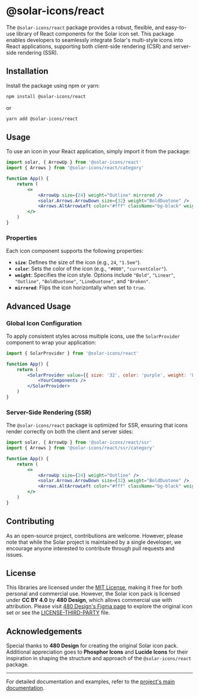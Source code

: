 # @solar-icons/react

The `@solar-icons/react` package provides a robust, flexible, and easy-to-use library of React components for the Solar icon set. This package enables developers to seamlessly integrate Solar's multi-style icons into React applications, supporting both client-side rendering (CSR) and server-side rendering (SSR).

## Installation

Install the package using npm or yarn:

```bash
npm install @solar-icons/react
```

or

```bash
yarn add @solar-icons/react
```

## Usage

To use an icon in your React application, simply import it from the package:

```jsx
import solar, { ArrowUp } from '@solar-icons/react'
import { Arrows } from '@solar-icons/react/category'

function App() {
    return (
        <>
            <ArrowUp size={24} weight="Outline" mirrored />
            <solar.Arrows.ArrowDown size={32} weight="BoldDuotone" />
            <Arrows.AltArrowLeft color="#fff" className="bg-black" weight="Bold" />
        </>
    )
}
```

### Properties

Each icon component supports the following properties:

- **`size`**: Defines the size of the icon (e.g., `24`, `"1.5em"`).
- **`color`**: Sets the color of the icon (e.g., `"#000"`, `"currentColor"`).
- **`weight`**: Specifies the icon style. Options include `"Bold"`, `"Linear"`, `"Outline"`, `"BoldDuotone"`, `"LineDuotone"`, and `"Broken"`.
- **`mirrored`**: Flips the icon horizontally when set to `true`.

## Advanced Usage

### Global Icon Configuration

To apply consistent styles across multiple icons, use the `SolarProvider` component to wrap your application:

```jsx
import { SolarProvider } from '@solar-icons/react'

function App() {
    return (
        <SolarProvider value={{ size: '32', color: 'purple', weight: 'Linear' }}>
            <YourComponents />
        </SolarProvider>
    )
}
```

### Server-Side Rendering (SSR)

The `@solar-icons/react` package is optimized for SSR, ensuring that icons render correctly on both the client and server sides:

```jsx
import solar, { ArrowUp } from '@solar-icons/react/ssr'
import { Arrows } from '@solar-icons/react/ssr/category'

function App() {
    return (
        <>
            <ArrowUp size={24} weight="Outline" />
            <solar.Arrows.ArrowDown size={32} weight="BoldDuotone" />
            <Arrows.AltArrowLeft color="#fff" className="bg-black" weight="Bold" />
        </>
    )
}
```

## Contributing

As an open-source project, contributions are welcome. However, please note that while the Solar project is maintained by a single developer, we encourage anyone interested to contribute through pull requests and issues.

## License

This libraries are licensed under the [MIT License](./LICENSE), making it free for both personal and commercial use. However, the Solar icon pack is licensed under **CC BY 4.0** by **480 Design**, which allows commercial use with attribution. Please visit [480 Design's Figma page](https://www.figma.com/community/file/1166831539721848736) to explore the original icon set or see the [LICENSE-THIRD-PARTY](./LICENSE-THIRD-PARTY) file.

## Acknowledgements

Special thanks to **480 Design** for creating the original Solar icon pack. Additional appreciation goes to **Phosphor Icons** and **Lucide Icons** for their inspiration in shaping the structure and approach of the `@solar-icons/react` package.

---

For detailed documentation and examples, refer to the [project's main documentation](../README.md).
